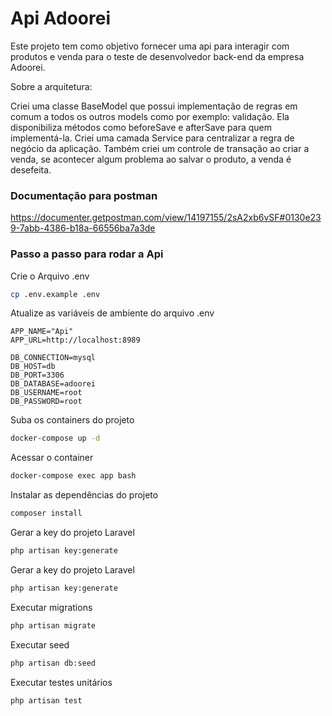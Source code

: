 
# Api Adoorei

Este projeto tem como objetivo fornecer uma api para interagir com produtos e venda para o teste de desenvolvedor back-end da empresa Adoorei.

Sobre a arquitetura:

Criei uma classe BaseModel que possui implementação de regras em comum a todos os outros models como por exemplo: validação.
Ela disponibiliza métodos como beforeSave e afterSave para quem implementá-la.
Criei uma camada Service para centralizar a regra de negócio da aplicação.
Também criei um controle de transação ao criar a venda, se acontecer algum problema ao salvar o produto, a venda é desefeita.


### Documentação para postman

https://documenter.getpostman.com/view/14197155/2sA2xb6vSF#0130e239-7abb-4386-b18a-66556ba7a3de

### Passo a passo para rodar a Api

Crie o Arquivo .env
```sh
cp .env.example .env
```


Atualize as variáveis de ambiente do arquivo .env
```dosini
APP_NAME="Api"
APP_URL=http://localhost:8989

DB_CONNECTION=mysql
DB_HOST=db
DB_PORT=3306
DB_DATABASE=adoorei
DB_USERNAME=root
DB_PASSWORD=root
```


Suba os containers do projeto
```sh
docker-compose up -d
```


Acessar o container
```sh
docker-compose exec app bash
```


Instalar as dependências do projeto
```sh
composer install
```


Gerar a key do projeto Laravel
```sh
php artisan key:generate
```

Gerar a key do projeto Laravel
```sh
php artisan key:generate
```

Executar migrations
```sh
php artisan migrate
```

Executar seed
```sh
php artisan db:seed
```

Executar testes unitários
```sh
php artisan test
```
